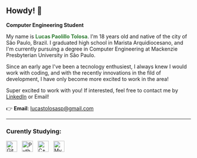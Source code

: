 ## Howdy! 👋

**Computer Engineering Student**

My name is <span style="color:#2e7d32;">**Lucas Paolillo Tolosa**</span>. I'm 18 years old and native of the city of São Paulo, Brazil. I graduated high school in Marista Arquidiocesano, and I'm currently pursuing a degree in Computer Engineering at Mackenzie Presbyterian University in São Paulo. 

Since an early age I've been a tecnology enthusiest, I always knew I would work with coding, and with the recently innovations in the fild of development, I have only become more excited to work in the area!

Super excited to work with you! If interested, feel free to contact me by [LinkedIn](https://www.linkedin.com/in/lucas-tolosa-54a959358/) or Email!

👉 **Email**: lucastolosasp@gmail.com

---

### Curently Studying:
<img 
    align="left" 
    alt="Git" 
    title="Git"
    width="30px" 
    style="padding-right: 10px;" 
    src="https://cdn.jsdelivr.net/gh/devicons/devicon@latest/icons/git/git-original.svg" 
/>
<img 
    align="left" 
    alt="Python" 
    title="Python"
    width="30px" 
    style="padding-right: 10px;" 
    src="https://cdn.jsdelivr.net/gh/devicons/devicon@latest/icons/python/python-original.svg" 
/>
<img 
    align="left" 
    alt="C++" 
    title="C++"
    width="30px" 
    style="padding-right: 10px;" 
    src="https://cdn.jsdelivr.net/gh/devicons/devicon@latest/icons/cplusplus/cplusplus-original.svg"
/>
<img 
    align="left" 
    alt="MySQL" 
    title="MySQL"
    width="30px" 
    style="padding-right: 10px;" 
    src="https://cdn.jsdelivr.net/gh/devicons/devicon@latest/icons/mysql/mysql-original.svg"
/>
<br/>
<br/>
</p>
